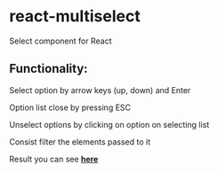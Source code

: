 # react-multiselect
Select component for React

## Functionality:

Select option by arrow keys (up, down) and Enter

Option list close by pressing ESC

Unselect options by clicking on option on selecting list

Consist filter the elements passed to it


Result you can see [**here**](https://master.d1vw6c98dkeuoq.amplifyapp.com/)
